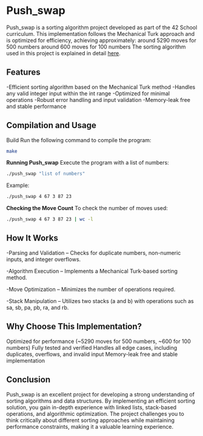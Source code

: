 # Push_swap 

Push_swap is a sorting algorithm project developed as part of the 42 School curriculum. This implementation follows the Mechanical Turk approach and is optimized for efficiency, achieving approximately:
around 5290 moves for 500 numbers
around 600 moves for 100 numbers
The sorting algorithm used in this project is explained in detail [here](https://medium.com/@ayogun/push-swap-c1f5d2d41e97).


## Features
-Efficient sorting algorithm based on the Mechanical Turk method
-Handles any valid integer input within the int range
-Optimized for minimal operations
-Robust error handling and input validation
-Memory-leak free and stable performance


## Compilation and Usage
Build
Run the following command to compile the program:

```sh
make
```
__Running Push_swap__
Execute the program with a list of numbers:

```sh
./push_swap "list of numbers"
```

Example:
```sh
./push_swap 4 67 3 87 23
```

__Checking the Move Count__
To check the number of moves used:

```sh
./push_swap 4 67 3 87 23 | wc -l
```


## How It Works
-Parsing and Validation – Checks for duplicate numbers, non-numeric inputs, and integer overflows.

-Algorithm Execution – Implements a Mechanical Turk-based sorting method.

-Move Optimization – Minimizes the number of operations required.

-Stack Manipulation – Utilizes two stacks (a and b) with operations such as sa, sb, pa, pb, ra, and rb.

## Why Choose This Implementation?
Optimized for performance (~5290 moves for 500 numbers, ~600 for 100 numbers)
Fully tested and verified
Handles all edge cases, including duplicates, overflows, and invalid input
Memory-leak free and stable implementation

## Conclusion
Push_swap is an excellent project for developing a strong understanding of sorting algorithms and data structures. 
By implementing an efficient sorting solution, you gain in-depth experience with linked lists, stack-based operations, and algorithmic optimization.
The project challenges you to think critically about different sorting approaches while maintaining performance constraints, making it a valuable learning experience.

